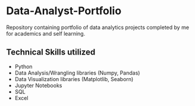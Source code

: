 # Data-Analyst-Portfolio

Repository containing portfolio of data analytics projects completed by me for academics and self learning.

## Technical Skills utilized
- Python
- Data Analysis/Wrangling libraries (Numpy, Pandas)
- Data Visualization libraries (Matplotlib, Seaborn)
- Jupyter Notebooks
- SQL
- Excel
